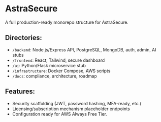 # AstraSecure

A full production-ready monorepo structure for AstraSecure.

## Directories:
- `/backend`: Node.js/Express API, PostgreSQL, MongoDB, auth, admin, AI stubs
- `/frontend`: React, Tailwind, secure dashboard
- `/ai`: Python/Flask microservice stub
- `/infrastructure`: Docker Compose, AWS scripts
- `/docs`: compliance, architecture, roadmap

## Features:
- Security scaffolding (JWT, password hashing, MFA-ready, etc.)
- Licensing/subscription mechanism placeholder endpoints
- Configuration ready for AWS Always Free Tier.